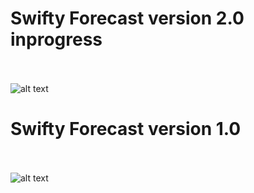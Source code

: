 # Swifty Forecast version 2.0 inprogress <br /><br />
![alt text](https://user-images.githubusercontent.com/9807660/44054150-77c1bb66-9f07-11e8-9f8f-1a610a937038.gif)


# Swifty Forecast version 1.0 <br /><br />
![alt text](https://user-images.githubusercontent.com/9807660/43494780-14f8c612-94fa-11e8-9a71-37979ff01a9a.gif)
